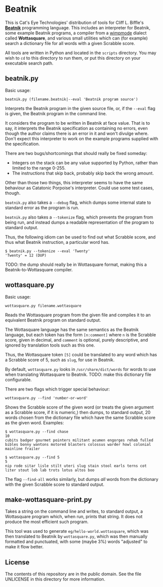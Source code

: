 Beatnik
=======

This is Cat's Eye Technologies' distribution of tools for Cliff L. Biffle's
**[Beatnik][]** programming language.  This includes an interpreter for Beatnik,
some example Beatnik programs, a compiler from a [wimpmode][] dialect called
**Wottasquare**, and various small utilities which can (for example) search a
dictionary file for all words with a given Scrabble score.

All tools are written in Python and located in the `scripts` directory.
You may wish to `cd` to this directory to run them, or put this directory
on your executable search path.

beatnik.py
----------

Basic usage:

    beatnik.py (filename.beatnik|--eval 'Beatnik program source')

Interprets the Beatnik program in the given source file, or, if the `--eval`
flag is given, the Beatnik program in the command line.

It considers the program to be written in Beatnik at face value.  That is to
say, it interprets the Beatnik specification as containing no errors, even
though the author claims there is an error in it and won't divulge where.
Don't expect this interpreter to work on the example programs supplied with
the specification.

There are two bugs/shortcomings that should really be fixed someday:

*   Integers on the stack can be any value supported by Python, rather
    than limited to the range 0-255.
*   The instructions that skip back, probably skip back the wrong amount.

Other than those two things, this interpreter seems to have the same behaviour
as Catatonic Porpoise's interpreter.  Could use some test cases, though.

`beatnik.py` also takes a `--debug` flag, which dumps some internal state
to standard error as the program is run.

`beatnik.py` also takes a `--tokenize` flag, which prevents the program
from being run, and instead dumps a readable representation of the program
to standard output.

Thus, the following idiom can be used to find out what Scrabble score, and
thus what Beatnik instruction, a particular word has.

    $ beatnik.py --tokenize --eval 'Twenty'
    'Twenty' = 12 (DUP)

TODO: the dump should really be in Wottasquare format, making this a
Beatnik-to-Wottasquare compiler.

wottasquare.py
--------------

Basic usage:

    wottasquare.py filename.wottasquare

Reads the Wottasquare program from the given file and compiles it to an
equivalent Beatnik program on standard output.

The Wottasquare language has the same semantics as the Beatnik language,
but each token has the form `[n:comment]` where `n` is the Scrabble score,
given in decimal, and `comment` is optional, purely descriptive, and ignored
by translation tools such as this one.

Thus, the Wottasquare token `[5]` could be translated to any word which has
a Scrabble score of 5, such as `slug`, for use in Beatnik.

By default, `wottasquare.py` looks in `/usr/share/dict/words` for
words to use when translating Wottasquare to Beatnik.  TODO: make this
dictionary file configurable.

There are two flags which trigger special behaviour:

    wottasquare.py --find 'number-or-word'

Shows the Scrabble score of the given word (or treats the given argument as
a Scrabble score, if it is numeric,) then dumps, to standard output, 20 words
chosen from the dictionary file which have the same Scrabble score as the given
word.  Examples:

    $ wottasquare.py --find chase
    10
    cubits badger gourmet pointers militant acumen engorges rehab fulled bibles bonny wantons motored blasters colossus warder howl colonial mainline frailer

    $ wottasquare.py --find 5
    5
    nip rode sitar lisle stilt uteri slug stain stool earls terns cot liter stout lob lab trots lotus altos boo

The flag `--find-all` works similarly, but dumps _all_ words from the dictionary
with the given Scrabble score to standard output.

make-wottasquare-print.py
-------------------------

Takes a string on the command line and writes, to standard output, a
Wottasquare program which, when run, prints that string.  It does not produce
the most efficient such program.

This tool was used to generate `eg/hello-world.wottasquare`, which was then
translated to Beatnik by `wottasquare.py`, which was then manually formatted
and punctuated, with some (maybe 3%) words "adjusted" to make it flow better.

License
-------

The contents of this repository are in the public domain.  See the file
UNLICENSE in this directory for more information.

[Beatnik]: http://esolangs.org/wiki/Beatnik
[wimpmode]: http://esolangs.org/wiki/Wimpmode
